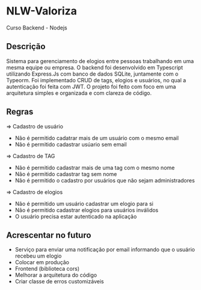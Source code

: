 # NLW-Valoriza
Curso Backend - Nodejs

## Descrição

Sistema para gerenciamento de elogios entre pessoas trabalhando em uma mesma equipe ou empresa. O backend foi desenvolvido em Typescript utilizando Express.Js com banco de dados SQLite, juntamente com  o Typeorm. Foi implementado CRUD de tags, elogios e usuários, no qual a autenticação foi feita com JWT. O projeto foi feito com foco em uma arquitetura simples e organizada e com clareza de código.

## Regras

=> Cadastro de usuário

- Não é permitido cadatrar mais de um usuário com o mesmo email
- Não é permitido cadastrar usúario sem email

=> Cadastro de TAG

- Não é permitido cadastrar mais de uma tag com o mesmo nome
- Não é permitido cadastrar tag sem nome
- Não é permitido o cadastro por usuários que não sejam administradores

=> Cadastro de elogios

- Não é permitido um usuário cadastrar um elogio para si
- Não é permitido cadastrar elogios para usuários inválidos
- O usuário precisa estar autenticado na aplicação 

## Acrescentar no futuro

- Serviço para enviar uma notificação por email informando que o usuário recebeu um elogio
- Colocar em produção
- Frontend (biblioteca cors)
- Melhorar a arquitetura do código
- Criar classe de erros customizáveis

